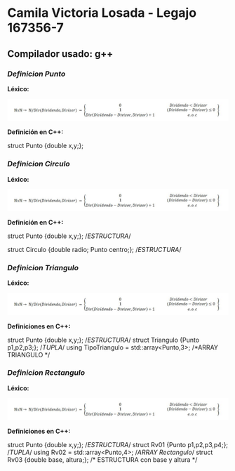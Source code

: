 # Camila Victoria Losada - Legajo 167356-7
## Compilador usado: g++
### *Definicion Punto*

**Léxico:**  

![Funcion Punto](https://github.com/closada/AED/blob/master/Imgs/DIV.JPG)  

**Definición en C++:**  

struct Punto {double x,y;};  


### *Definicion Circulo*

**Léxico:**  

![Funcion Circulo](https://github.com/closada/AED/blob/master/Imgs/DIV.JPG)  

**Definición en C++:**  

struct Punto {double x,y;}; /*ESTRUCTURA*/  

struct Circulo {double radio; Punto centro;}; /*ESTRUCTURA*/  


### *Definicion Triangulo*

**Léxico:**  

![Funcion Triangulo](https://github.com/closada/AED/blob/master/Imgs/DIV.JPG)  

**Definiciones en C++:**  

struct Punto {double x,y;}; /*ESTRUCTURA*/
struct Triangulo {Punto p1,p2,p3;}; /*TUPLA*/
using TipoTriangulo = std::array<Punto,3>; /*ARRAY TRIANGULO */


### *Definicion Rectangulo*

**Léxico:**  

![Funcion Rectangulo](https://github.com/closada/AED/blob/master/Imgs/DIV.JPG)  

**Definiciones en C++:**  

struct Punto {double x,y;}; /*ESTRUCTURA*/
struct Rv01 {Punto p1,p2,p3,p4;}; /*TUPLA*/
using Rv02 = std::array<Punto,4>; /*ARRAY Rectangulo*/
struct Rv03 {double base, altura;}; /* ESTRUCTURA con base y altura */
